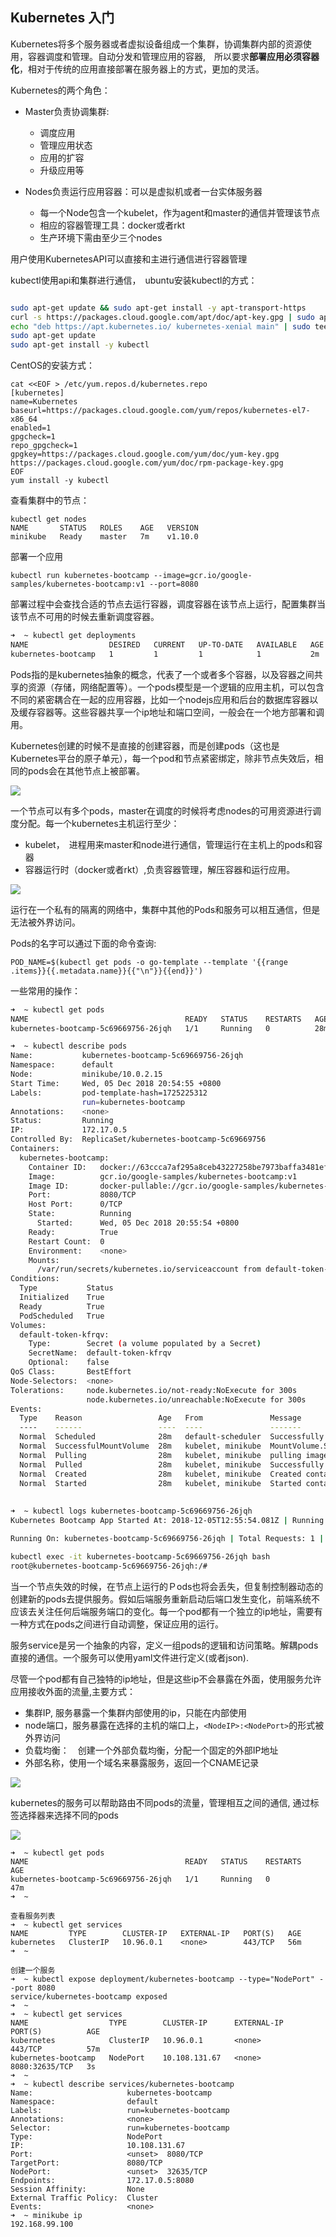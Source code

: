 ## Kubernetes 入门

Kubernetes将多个服务器或者虚拟设备组成一个集群，协调集群内部的资源使用，容器调度和管理。自动分发和管理应用的容器,　所以要求**部署应用必须容器化**，相对于传统的应用直接部署在服务器上的方式，更加的灵活。

Kubernetes的两个角色：

- Master负责协调集群:
  - 调度应用
  - 管理应用状态
  - 应用的扩容
  - 升级应用等

- Nodes负责运行应用容器：可以是虚拟机或者一台实体服务器
  - 每一个Node包含一个kubelet，作为agent和master的通信并管理该节点
  - 相应的容器管理工具：docker或者rkt
  - 生产环境下需由至少三个nodes

用户使用KubernetesAPI可以直接和主进行通信进行容器管理



kubectl使用api和集群进行通信，　ubuntu安装kubectl的方式：

```sh

sudo apt-get update && sudo apt-get install -y apt-transport-https
curl -s https://packages.cloud.google.com/apt/doc/apt-key.gpg | sudo apt-key add -
echo "deb https://apt.kubernetes.io/ kubernetes-xenial main" | sudo tee -a /etc/apt/sources.list.d/kubernetes.list
sudo apt-get update
sudo apt-get install -y kubectl
```

CentOS的安装方式：

```
cat <<EOF > /etc/yum.repos.d/kubernetes.repo
[kubernetes]
name=Kubernetes
baseurl=https://packages.cloud.google.com/yum/repos/kubernetes-el7-x86_64
enabled=1
gpgcheck=1
repo_gpgcheck=1
gpgkey=https://packages.cloud.google.com/yum/doc/yum-key.gpg https://packages.cloud.google.com/yum/doc/rpm-package-key.gpg
EOF
yum install -y kubectl
```



查看集群中的节点：

```
kubectl get nodes
NAME       STATUS   ROLES    AGE   VERSION
minikube   Ready    master   7m    v1.10.0
```

部署一个应用

```
kubectl run kubernetes-bootcamp --image=gcr.io/google-samples/kubernetes-bootcamp:v1 --port=8080
```

部署过程中会查找合适的节点去运行容器，调度容器在该节点上运行，配置集群当该节点不可用的时候去重新调度容器。

```sh
➜  ~ kubectl get deployments
NAME                  DESIRED   CURRENT   UP-TO-DATE   AVAILABLE   AGE
kubernetes-bootcamp   1         1         1            1           2m

```

Pods指的是kubernetes抽象的概念，代表了一个或者多个容器，以及容器之间共享的资源（存储，网络配置等）。一个pods模型是一个逻辑的应用主机，可以包含不同的紧密耦合在一起的应用容器，比如一个nodejs应用和后台的数据库容器以及缓存容器等。这些容器共享一个ip地址和端口空间，一般会在一个地方部署和调用。



Kubernetes创建的时候不是直接的创建容器，而是创建pods（这也是Kubernetes平台的原子单元），每一个pod和节点紧密绑定，除非节点失效后，相同的pods会在其他节点上被部署。

![](https://d33wubrfki0l68.cloudfront.net/fe03f68d8ede9815184852ca2a4fd30325e5d15a/98064/docs/tutorials/kubernetes-basics/public/images/module_03_pods.svg)



一个节点可以有多个pods，master在调度的时候将考虑nodes的可用资源进行调度分配。每一个kubernetes主机运行至少：

- kubelet，　进程用来master和node进行通信，管理运行在主机上的pods和容器
- 容器运行时（docker或者rkt）,负责容器管理，解压容器和运行应用。



![](https://d33wubrfki0l68.cloudfront.net/5cb72d407cbe2755e581b6de757e0d81760d5b86/a9df9/docs/tutorials/kubernetes-basics/public/images/module_03_nodes.svg)







运行在一个私有的隔离的网络中，集群中其他的Pods和服务可以相互通信，但是无法被外界访问。

Pods的名字可以通过下面的命令查询:

```
POD_NAME=$(kubectl get pods -o go-template --template '{{range .items}}{{.metadata.name}}{{"\n"}}{{end}}')
```

一些常用的操作：

```sh
➜  ~ kubectl get pods
NAME                                   READY   STATUS    RESTARTS   AGE
kubernetes-bootcamp-5c69669756-26jqh   1/1     Running   0          28m

➜  ~ kubectl describe pods
Name:           kubernetes-bootcamp-5c69669756-26jqh
Namespace:      default
Node:           minikube/10.0.2.15
Start Time:     Wed, 05 Dec 2018 20:54:55 +0800
Labels:         pod-template-hash=1725225312
                run=kubernetes-bootcamp
Annotations:    <none>
Status:         Running
IP:             172.17.0.5
Controlled By:  ReplicaSet/kubernetes-bootcamp-5c69669756
Containers:
  kubernetes-bootcamp:
    Container ID:   docker://63ccca7af295a8ceb43227258be7973baffa3481ef81b804c5efe1b1718c02a7
    Image:          gcr.io/google-samples/kubernetes-bootcamp:v1
    Image ID:       docker-pullable://gcr.io/google-samples/kubernetes-bootcamp@sha256:0d6b8ee63bb57c5f5b6156f446b3bc3b3c143d233037f3a2f00e279c8fcc64af
    Port:           8080/TCP
    Host Port:      0/TCP
    State:          Running
      Started:      Wed, 05 Dec 2018 20:55:54 +0800
    Ready:          True
    Restart Count:  0
    Environment:    <none>
    Mounts:
      /var/run/secrets/kubernetes.io/serviceaccount from default-token-kfrqv (ro)
Conditions:
  Type           Status
  Initialized    True 
  Ready          True 
  PodScheduled   True 
Volumes:
  default-token-kfrqv:
    Type:        Secret (a volume populated by a Secret)
    SecretName:  default-token-kfrqv
    Optional:    false
QoS Class:       BestEffort
Node-Selectors:  <none>
Tolerations:     node.kubernetes.io/not-ready:NoExecute for 300s
                 node.kubernetes.io/unreachable:NoExecute for 300s
Events:
  Type    Reason                 Age   From               Message
  ----    ------                 ----  ----               -------
  Normal  Scheduled              28m   default-scheduler  Successfully assigned kubernetes-bootcamp-5c69669756-26jqh to minikube
  Normal  SuccessfulMountVolume  28m   kubelet, minikube  MountVolume.SetUp succeeded for volume "default-token-kfrqv"
  Normal  Pulling                28m   kubelet, minikube  pulling image "gcr.io/google-samples/kubernetes-bootcamp:v1"
  Normal  Pulled                 28m   kubelet, minikube  Successfully pulled image "gcr.io/google-samples/kubernetes-bootcamp:v1"
  Normal  Created                28m   kubelet, minikube  Created container
  Normal  Started                28m   kubelet, minikube  Started container
  
  
➜  ~ kubectl logs kubernetes-bootcamp-5c69669756-26jqh
Kubernetes Bootcamp App Started At: 2018-12-05T12:55:54.081Z | Running On:  kubernetes-bootcamp-5c69669756-26jqh 

Running On: kubernetes-bootcamp-5c69669756-26jqh | Total Requests: 1 | App Uptime: 460.297 seconds | Log Tim

kubectl exec -it kubernetes-bootcamp-5c69669756-26jqh bash
root@kubernetes-bootcamp-5c69669756-26jqh:/# 

```



当一个节点失效的时候，在节点上运行的Ｐods也将会丢失，但复制控制器动态的创建新的pods去提供服务。假如后端服务重新启动后端口发生变化，前端系统不应该去关注任何后端服务端口的变化。每一个pod都有一个独立的ip地址，需要有一种方式在pods之间进行自动调整，保证应用的运行。



服务service是另一个抽象的内容，定义一组pods的逻辑和访问策略。解耦pods直接的通信。一个服务可以使用yaml文件进行定义(或者json).

尽管一个pod都有自己独特的ip地址，但是这些ip不会暴露在外面，使用服务允许应用接收外面的流量,主要方式：

- 集群IP, 服务暴露一个集群内部使用的ip，只能在内部使用
- node端口，服务暴露在选择的主机的端口上，`<NodeIP>:<NodePort>`的形式被外界访问
- 负载均衡：　创建一个外部负载均衡，分配一个固定的外部IP地址
- 外部名称，使用一个域名来暴露服务，返回一个CNAME记录



![](https://d33wubrfki0l68.cloudfront.net/cc38b0f3c0fd94e66495e3a4198f2096cdecd3d5/ace10/docs/tutorials/kubernetes-basics/public/images/module_04_services.svg)

kubernetes的服务可以帮助路由不同pods的流量，管理相互之间的通信, 通过标签选择器来选择不同的pods



![](https://d33wubrfki0l68.cloudfront.net/b964c59cdc1979dd4e1904c25f43745564ef6bee/f3351/docs/tutorials/kubernetes-basics/public/images/module_04_labels.svg)

```
➜  ~ kubectl get pods
NAME                                   READY   STATUS    RESTARTS   AGE
kubernetes-bootcamp-5c69669756-26jqh   1/1     Running   0          47m
➜  ~ 

查看服务列表
➜  ~ kubectl get services
NAME         TYPE        CLUSTER-IP   EXTERNAL-IP   PORT(S)   AGE
kubernetes   ClusterIP   10.96.0.1    <none>        443/TCP   56m
➜  ~ 

创建一个服务
➜  ~ kubectl expose deployment/kubernetes-bootcamp --type="NodePort" --port 8080
service/kubernetes-bootcamp exposed
➜  ~ 
➜  ~ kubectl get services                                                       
NAME                  TYPE        CLUSTER-IP      EXTERNAL-IP   PORT(S)          AGE
kubernetes            ClusterIP   10.96.0.1       <none>        443/TCP          57m
kubernetes-bootcamp   NodePort    10.108.131.67   <none>        8080:32635/TCP   3s
➜  ~ 
➜  ~ kubectl describe services/kubernetes-bootcamp
Name:                     kubernetes-bootcamp
Namespace:                default
Labels:                   run=kubernetes-bootcamp
Annotations:              <none>
Selector:                 run=kubernetes-bootcamp
Type:                     NodePort
IP:                       10.108.131.67
Port:                     <unset>  8080/TCP
TargetPort:               8080/TCP
NodePort:                 <unset>  32635/TCP
Endpoints:                172.17.0.5:8080
Session Affinity:         None
External Traffic Policy:  Cluster
Events:                   <none>
➜  ~ minikube ip
192.168.99.100
```

